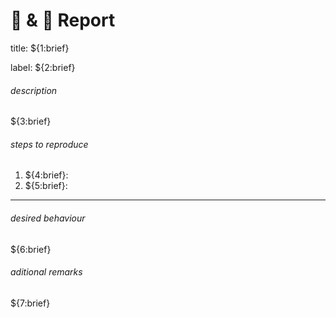 # 🐞 & 🧐 Report

title: ${1:brief}

label: ${2:brief}

###### description

${3:brief}

###### steps to reproduce

1. ${4:brief}:
2. ${5:brief}:

* * *

###### desired behaviour

${6:brief}

###### aditional remarks

${7:brief}
